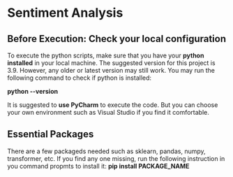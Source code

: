 # Sentiment Analysis

## Before Execution: Check your local configuration

To execute the python scripts, make sure that you have your **python installed** in your local machine. The suggested version for this project is 3.9. However, any older or latest version may still work. You may run the following command to check if python is installed: 

**python --version**

It is suggested to **use PyCharm** to execute the code. But you can choose your own environment such as Visual Studio if you find it comfortable.

## Essential Packages
There are a few packageds needed such as sklearn, pandas, numpy, transformer, etc. If you find any one missing, run the following instruction in you command propmts to install it: **pip install PACKAGE_NAME**






